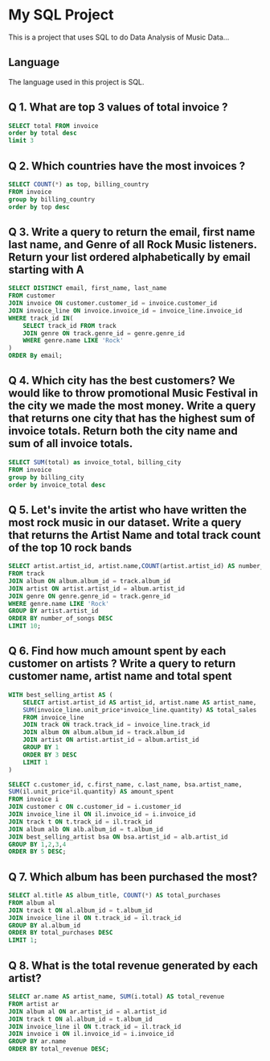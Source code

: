 # My SQL Project

This is a project that uses SQL to do Data Analysis of Music Data...

## Language

The language used in this project is SQL.

<h2>
Q 1. What are top 3 values of total invoice ?
</h2>

```sql
SELECT total FROM invoice
order by total desc
limit 3

```
<h2>
Q 2. Which countries have the most invoices ?
</h2>

```sql
SELECT COUNT(*) as top, billing_country 
FROM invoice
group by billing_country
order by top desc
```

<h2>
Q 3. Write a query to return the email, first name last name, and Genre of all Rock Music listeners. Return your list ordered alphabetically by email starting with A
</h3>

```sql
SELECT DISTINCT email, first_name, last_name 
FROM customer
JOIN invoice ON customer.customer_id = invoice.customer_id
JOIN invoice_line ON invoice.invoice_id = invoice_line.invoice_id
WHERE track_id IN(
	SELECT track_id FROM track
	JOIN genre ON track.genre_id = genre.genre_id
	WHERE genre.name LIKE 'Rock'
)
ORDER By email;
```

<h2>
Q 4. Which city has the best customers? We would like to throw promotional Music Festival in the city we made the most money. Write a query that returns one city that has the highest sum of invoice totals. Return both the city name and sum of all invoice totals. 
</h2>

```sql
SELECT SUM(total) as invoice_total, billing_city 
FROM invoice
group by billing_city
order by invoice_total desc
```

<h2>
Q 5. Let's invite the artist who have written the most rock music in our dataset. Write a query that returns the Artist Name and total track count of the top 10 rock bands
</h2>

```sql
SELECT artist.artist_id, artist.name,COUNT(artist.artist_id) AS number_of_songs
FROM track
JOIN album ON album.album_id = track.album_id
JOIN artist ON artist.artist_id = album.artist_id
JOIN genre ON genre.genre_id = track.genre_id
WHERE genre.name LIKE 'Rock'
GROUP BY artist.artist_id
ORDER BY number_of_songs DESC
LIMIT 10;
```
<h2>
Q 6. Find how much amount spent by each customer on artists ? Write a query to return customer name, artist name and total spent
</h2>

```sql
WITH best_selling_artist AS (
	SELECT artist.artist_id AS artist_id, artist.name AS artist_name,
	SUM(invoice_line.unit_price*invoice_line.quantity) AS total_sales
	FROM invoice_line
	JOIN track ON track.track_id = invoice_line.track_id
	JOIN album ON album.album_id = track.album_id
	JOIN artist ON artist.artist_id = album.artist_id
	GROUP BY 1
	ORDER BY 3 DESC
	LIMIT 1
)
```
```sql
SELECT c.customer_id, c.first_name, c.last_name, bsa.artist_name,
SUM(il.unit_price*il.quantity) AS amount_spent
FROM invoice i
JOIN customer c ON c.customer_id = i.customer_id
JOIN invoice_line il ON il.invoice_id = i.invoice_id
JOIN track t ON t.track_id = il.track_id
JOIN album alb ON alb.album_id = t.album_id
JOIN best_selling_artist bsa ON bsa.artist_id = alb.artist_id
GROUP BY 1,2,3,4
ORDER BY 5 DESC;
```

<h2>
Q 7.  Which album has been purchased the most?
</h2>

```sql
SELECT al.title AS album_title, COUNT(*) AS total_purchases
FROM album al
JOIN track t ON al.album_id = t.album_id
JOIN invoice_line il ON t.track_id = il.track_id
GROUP BY al.album_id
ORDER BY total_purchases DESC
LIMIT 1;
```

<h2>
Q 8.  What is the total revenue generated by each artist?
</h2>

```sql
SELECT ar.name AS artist_name, SUM(i.total) AS total_revenue
FROM artist ar
JOIN album al ON ar.artist_id = al.artist_id
JOIN track t ON al.album_id = t.album_id
JOIN invoice_line il ON t.track_id = il.track_id
JOIN invoice i ON il.invoice_id = i.invoice_id
GROUP BY ar.name
ORDER BY total_revenue DESC;
```
